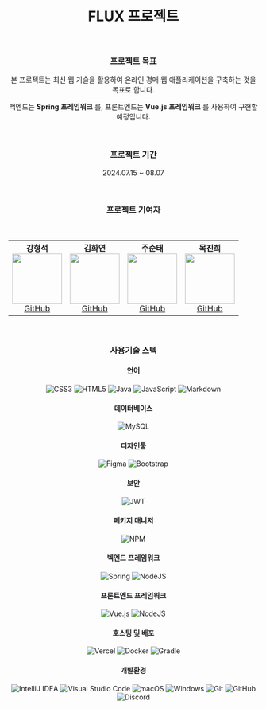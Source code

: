 <H1 align="center">FLUX 프로젝트</H1>
<br>
<div align="center">
  <h3>프로젝트 목표</h3>
  <p>본 프로젝트는 최신 웹 기술을 활용하여 온라인 경매 웹 애플리케이션을 구축하는 것을 목표로 합니다.</p> 
  <p>백엔드는 <strong>Spring 프레임워크</strong> 를, 프론트엔드는 <strong>Vue.js 프레임워크</strong> 를 사용하여 구현할 예정입니다.</p>
  <br>
  <h3>프로젝트 기간</h3>
  <p>2024.07.15 ~ 08.07</p>
  <br>
  <h3 align="center">프로젝트 기여자</h3>
  <br>
  <table>
    <tr>
      <td align="center">
        <strong>강형석</strong><br>
        <img src="https://avatars.githubusercontent.com/ppudding3861" width="100" height="100"><br>
        <a href="https://github.com/ppudding3861">GitHub</a>
      </td>
      <td align="center">
        <strong>김화연</strong><br>
        <img src="https://avatars.githubusercontent.com/KHY90" width="100" height="100"><br>
        <a href="https://github.com/KHY90">GitHub</a>
      </td>
      <td align="center">
        <strong>주순태</strong><br>
        <img src="https://avatars.githubusercontent.com/Stjoo0925" width="100" height="100"><br>
        <a href="https://github.com/Stjoo0925">GitHub</a>
      </td>
      <td align="center">
        <strong>목진희</strong><br>
        <img src="https://avatars.githubusercontent.com/Jin-tonix" width="100" height="100"><br>
        <a href="https://github.com/Jin-tonix">GitHub</a>
      </td>
    </tr>
  </table>
  <br>
  <h3>사용기술 스텍</h3>
  <h4>언어</h4>

![CSS3](https://img.shields.io/badge/css3-%231572B6.svg?style=for-the-badge&logo=css3&logoColor=white)
![HTML5](https://img.shields.io/badge/html5-%23E34F26.svg?style=for-the-badge&logo=html5&logoColor=white)
![Java](https://img.shields.io/badge/java-%23ED8B00.svg?style=for-the-badge&logo=openjdk&logoColor=white)
![JavaScript](https://img.shields.io/badge/javascript-%23323330.svg?style=for-the-badge&logo=javascript&logoColor=%23F7DF1E)
![Markdown](https://img.shields.io/badge/markdown-%23000000.svg?style=for-the-badge&logo=markdown&logoColor=white)
  
  <h4>데이터베이스</h4>
  
![MySQL](https://img.shields.io/badge/mysql-4479A1.svg?style=for-the-badge&logo=mysql&logoColor=white)

  <h4>디자인툴</h4>
  
![Figma](https://img.shields.io/badge/figma-%23F24E1E.svg?style=for-the-badge&logo=figma&logoColor=white)
![Bootstrap](https://img.shields.io/badge/bootstrap-%238511FA.svg?style=for-the-badge&logo=bootstrap&logoColor=white)

  <h4>보안</h4>
  
![JWT](https://img.shields.io/badge/JWT-black?style=for-the-badge&logo=JSON%20web%20tokens)

  <h4>페키지 매니저</h4>
  
![NPM](https://img.shields.io/badge/NPM-%23CB3837.svg?style=for-the-badge&logo=npm&logoColor=white)

  <h4>벡엔드 프레임워크</h4>
  
![Spring](https://img.shields.io/badge/spring-%236DB33F.svg?style=for-the-badge&logo=spring&logoColor=white)
![NodeJS](https://img.shields.io/badge/node.js-6DA55F?style=for-the-badge&logo=node.js&logoColor=white)

  <h4>프론트엔드 프레임워크</h4>
  
![Vue.js](https://img.shields.io/badge/vuejs-%2335495e.svg?style=for-the-badge&logo=vuedotjs&logoColor=%234FC08D)
![NodeJS](https://img.shields.io/badge/node.js-6DA55F?style=for-the-badge&logo=node.js&logoColor=white)

  <h4>호스팅 및 배포</h4>

![Vercel](https://img.shields.io/badge/vercel-%23000000.svg?style=for-the-badge&logo=vercel&logoColor=white)
![Docker](https://img.shields.io/badge/docker-%230db7ed.svg?style=for-the-badge&logo=docker&logoColor=white)
![Gradle](https://img.shields.io/badge/Gradle-02303A.svg?style=for-the-badge&logo=Gradle&logoColor=white)

  <h4>개발환경</h4>

![IntelliJ IDEA](https://img.shields.io/badge/IntelliJIDEA-000000.svg?style=for-the-badge&logo=intellij-idea&logoColor=white)
![Visual Studio Code](https://img.shields.io/badge/Visual%20Studio%20Code-0078d7.svg?style=for-the-badge&logo=visual-studio-code&logoColor=white)
![macOS](https://img.shields.io/badge/mac%20os-000000?style=for-the-badge&logo=macos&logoColor=F0F0F0)
![Windows](https://img.shields.io/badge/Windows-0078D6?style=for-the-badge&logo=windows&logoColor=white)
![Git](https://img.shields.io/badge/git-%23F05033.svg?style=for-the-badge&logo=git&logoColor=white)
![GitHub](https://img.shields.io/badge/github-%23121011.svg?style=for-the-badge&logo=github&logoColor=white)
![Discord](https://img.shields.io/badge/Discord-%235865F2.svg?style=for-the-badge&logo=discord&logoColor=white)
</div>

